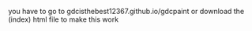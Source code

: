 you have to go to gdcisthebest12367.github.io/gdcpaint or download the (index) html file to make this work
